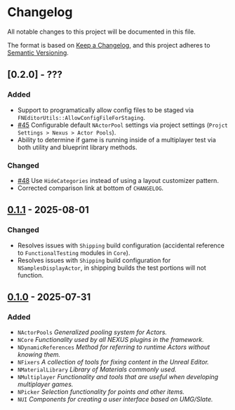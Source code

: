# Changelog

All notable changes to this project will be documented in this file.

The format is based on [Keep a Changelog](https://keepachangelog.com/en/1.1.0/),
and this project adheres to [Semantic Versioning](https://semver.org/spec/v2.0.0.html).

## [0.2.0] - ???


### Added

- Support to programatically allow config files to be staged via `FNEditorUtils::AllowConfigFileForStaging`.
- [#45](https://github.com/dotBunny/NEXUS/issues/45) Configurable default `NActorPool` settings via project settings (`Projct Settings > Nexus > Actor Pools`).
- Ability to determine if game is running inside of a multiplayer test via both utility and blueprint library methods.
  
### Changed

- [#48](https://github.com/dotBunny/NEXUS/issues/48) Use `HideCategories` instead of using a layout customizer pattern. 
- Corrected comparison link at bottom of `CHANGELOG`.

## [0.1.1] - 2025-08-01

### Changed

- Resolves issues with `Shipping` build configuration (accidental reference to `FunctionalTesting` modules in `Core`).
- Resolves issues with `Shipping` build configuration for `NSamplesDisplayActor`, in shipping builds the test portions will not function.

## [0.1.0] - 2025-07-31

### Added

- `NActorPools` *Generalized pooling system for Actors.*
- `NCore` *Functionality used by all NEXUS plugins in the framework.*
- `NDynamicReferences` *Method for referring to runtime Actors without knowing them.*
- `NFixers` *A collection of tools for fixing content in the Unreal Editor.*
- `NMaterialLibrary` *Library of Materials commonly used.*
- `NMultiplayer` *Functionality and tools that are useful when developing multiplayer games.*
- `NPicker` *Selection functionality for points and other items.*
- `NUI` *Components for creating a user interface based on UMG/Slate.*

[0.1.1]: https://github.com/dotBunny/NEXUS/compare/v0.1.0...v0.1.1
[0.1.0]: https://github.com/dotBunny/NEXUS/releases/tag/v0.1.0
